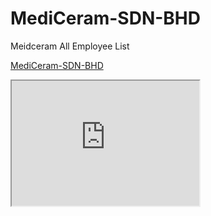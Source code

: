 # MediCeram-SDN-BHD
Meidceram All Employee List

<a href="https://script.google.com/macros/s/AKfycbwCSVaxaaEuvl_SieUlAq6TpZ56jQiHnL9M7qRhZEmKA3GgoIeWXrjMd0nFYw-zzmdM/exec">MediCeram-SDN-BHD</a>



<iframe src="https://script.google.com/macros/s/AKfycbwCSVaxaaEuvl_SieUlAq6TpZ56jQiHnL9M7qRhZEmKA3GgoIeWXrjMd0nFYw-zzmdM/exec" height="200" width="300" title="MediCeram-SDN-BHD"></iframe>
